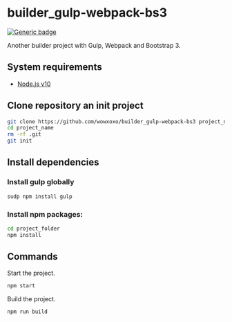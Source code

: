# builder_gulp-webpack-bs3

[![Generic badge](https://img.shields.io/badge/version-2.2.0-<COLOR>.svg)](https://github.com/wowxoxo/builder_gulp-webpack-bs3)

Another builder project with Gulp, Webpack and Bootstrap 3.

## System requirements

- [Node.js v10](https://nodejs.org)

## Clone repository an init project

```Bash
git clone https://github.com/wowxoxo/builder_gulp-webpack-bs3 project_name
cd project_name
rm -rf .git
git init
```

## Install dependencies

### Install gulp globally

```Bash
sudp npm install gulp
```

### Install npm packages:

```Bash
cd project_folder
npm install
```

## Commands

Start the project.

```Bash
npm start
```

Build the project.

```Bash
npm run build
```
